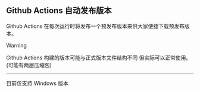 ## Github Actions 自动发布版本

Github Actions 在每次运行时将发布一个预发布版本来供大家便捷下载预发布版本。

> [!WARNING]
> Github Actions 构建的版本可能与正式版本文件结构不同
> 但实际可以正常使用。
> (可能有两层压缩包)

***

目前仅支持 Windows 版本

